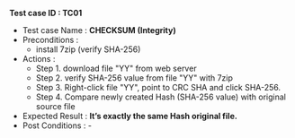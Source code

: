 **Test case ID : TC01**
* Test case Name : **CHECKSUM (Integrity)**
* Preconditions : 
  * install 7zip (verify SHA-256)
* Actions : 
  * Step 1. download file "YY" from web server
  * Step 2. verify SHA-256 value from file "YY" with 7zip
  * Step 3. Right-click file "YY", point to CRC SHA and click SHA-256.
  * Step 4. Compare newly created Hash (SHA-256 value) with original source file 
* Expected Result : **It’s exactly the same Hash original file.** 
* Post Conditions : -
  
